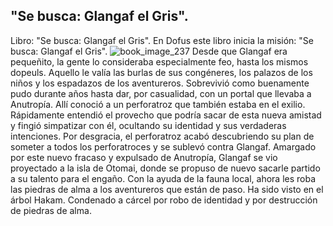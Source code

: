## "Se busca: Glangaf el Gris".
Libro: "Se busca: Glangaf el Gris".
En Dofus este libro inicia la misión: "Se busca: Glangaf el Gris".
![book_image_237](https://media.discordapp.net/attachments/1105643336989159555/1105648110492975104/237.jpg)
Desde que Glangaf era pequeñito, la gente lo consideraba especialmente feo, hasta los mismos dopeuls. Aquello le valía las burlas de sus congéneres, los palazos de los niños y los espadazos de los aventureros.
Sobrevivió como buenamente pudo durante años hasta dar, por casualidad, con un portal que llevaba a Anutropía. Allí conoció a un perforatroz que también estaba en el exilio. Rápidamente entendió el provecho que podría sacar de esta nueva amistad y fingió simpatizar con él, ocultando su identidad y sus verdaderas intenciones. Por desgracia, el perforatroz acabó descubriendo su plan de someter a todos los perforatroces y se sublevó contra Glangaf.
Amargado por este nuevo fracaso y expulsado de Anutropía, Glangaf se vio proyectado a la isla de Otomai, donde se propuso de nuevo sacarle partido a su talento para el engaño. Con la ayuda de la fauna local, ahora les roba las piedras de alma a los aventureros que están de paso.
Ha sido visto en el árbol Hakam.
Condenado a cárcel por robo de identidad y por destrucción de piedras de alma.